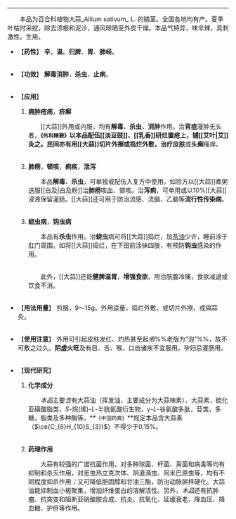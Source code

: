 ---
&emsp;&emsp;本品为百合科植物大蒜_Allium sativum_ L. 的鳞茎。全国各地均有产。夏季叶枯时采挖，除去须根和泥沙，通风晾晒至外皮干燥。本品气特异，味辛辣，具刺激性。生用。

- 【**药性**】
	**辛**，**温**。**归脾**、**胃**、**肺经**。<br></br>

- 【**功效**】
	**解毒消肿**，**杀虫**，**止痢**。<br></br>

- 【**应用**】
	1. **痈肿疮疡**，**疥癣**
		
		&emsp;&emsp;[[大蒜]]外用或内服，均有**解毒**<dfn>、</dfn>**杀虫**<dfn>、</dfn>**消肿**作用。治**背疽**漫肿无头者，**`《外科精要》`**以本品配伍[[淡豆豉]]、[[乳香]]研烂置疮上，铺[[艾叶|艾]]灸之。民间亦有用[[大蒜]]切片外擦或捣烂外敷，治疗**皮肤**或**头癣**瘙痒。<br></br>
	
	2. **肺痨**，**顿咳**，**痢疾**，**泄泻**
		
		&emsp;&emsp;本品**解毒**<dfn>、</dfn>**杀虫**，可单独或配伍入复方中使用。如验方以[[大蒜]]煮粥送服[[白及|白及粉]]治**肺痨**咳血、顿咳。治**泻痢**，可单用或以10%[[大蒜]]浸液保留灌肠。[[大蒜]]还可用于防治流感、流脑、乙脑等**流行性传染病**。<br></br>
	
	3. **蛲虫病**，**钩虫病**
		
		&emsp;&emsp;本品有**杀虫**作用。治**蛲虫**病可将[[大蒜]]捣烂，加<ins>茶油</ins>少许，睡前涂于肛门周围。如将[[大蒜]]捣烂，在下田前涂抹四肢，有预防**钩虫**感染的作用。<br></br>

		&emsp;&emsp;此外，[[大蒜]]还能**健脾温胃**，**增强食欲**，用治脘腹冷痛，食欲减退或饮食不消。<br></br>

- 【**用法用量**】
	煎服，9～15g。外用适量，捣烂外敷，或切片外擦，或隔蒜灸。<br></br>

- 【**使用注意**】
	外用可引起皮肤发红、灼热甚至起<dfn>疱</dfn>%%老版为“泡”%%，故不可敷之过久。**阴虚火旺**及有目、舌、喉、口齿诸疾不宜服用。孕妇忌灌肠用。<br></br>

- 【**现代研究**】
	1. **化学成分**
		
		&emsp;&emsp;<dfn>本品</dfn>主要<dfn>含</dfn>有大蒜油（挥发油，主要成分为大蒜辣素）、大蒜素，硫化亚磺酸脂类，$S$-烷(烯)-$L$-半胱氨酸衍生物，$γ$-$L$-谷氨酸多肽，苷类，多糖，脂类及多种酶等。**`《中国药典》`**规定本品含大蒜素（$\ce{C_{6}H_{10}S_{3}}$）不得少于0.15%。<br></br>
	
	2. **药理作用**
		
		&emsp;&emsp;大蒜有较强的广谱抗菌作用，对多种球菌、杆菌、真菌和病毒等均有抑制和杀灭作用，对恙虫热立克次体、阴道滴虫、阿米巴原虫等，均有不同程度抑杀作用<dfn>；</dfn>又可降低胆固醇和甘油三酯，防治动脉粥样硬化。大蒜油能抑制血小板聚集，增加纤维蛋白的溶解活性。另外，<dfn>本品</dfn>还有抗肿瘤、抗突变和阻断亚硝酸胺合成、抗炎、抗氧化、延缓衰老、降血压、降血糖、护肝等作用。